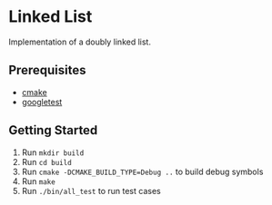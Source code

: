 # Linked List
Implementation of a doubly linked list.

## Prerequisites
- [cmake](https://cmake.org/)
- [googletest](https://github.com/google/googletest)

## Getting Started
1. Run `mkdir build`
2. Run `cd build`
3. Run `cmake -DCMAKE_BUILD_TYPE=Debug ..` to build debug symbols
4. Run `make`
5. Run `./bin/all_test` to run test cases
